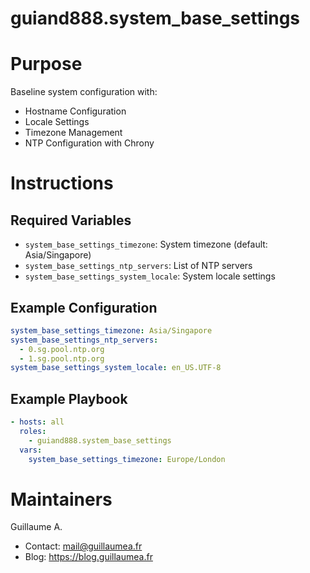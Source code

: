 guiand888.system_base_settings
===

# Purpose
Baseline system configuration with:  
- Hostname Configuration  
- Locale Settings  
- Timezone Management  
- NTP Configuration with Chrony  

# Instructions

## Required Variables
- `system_base_settings_timezone`: System timezone (default: Asia/Singapore)  
- `system_base_settings_ntp_servers`: List of NTP servers  
- `system_base_settings_system_locale`: System locale settings  

## Example Configuration
```yaml
system_base_settings_timezone: Asia/Singapore
system_base_settings_ntp_servers:
  - 0.sg.pool.ntp.org
  - 1.sg.pool.ntp.org
system_base_settings_system_locale: en_US.UTF-8
```

## Example Playbook
```yaml
- hosts: all
  roles:
    - guiand888.system_base_settings
  vars:
    system_base_settings_timezone: Europe/London
```

# Maintainers
Guillaume A.
  - Contact: [mail@guillaumea.fr](mailto:mail@guillaumea.fr)
  - Blog: https://blog.guillaumea.fr
